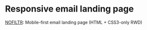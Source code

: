 # Responsive email landing page
<a href="https://inspiraholic.github.io/responsive-email-landing-page/">NOFILTR</a>: Mobile-first email landing page
(HTML + CSS3-only RWD)
